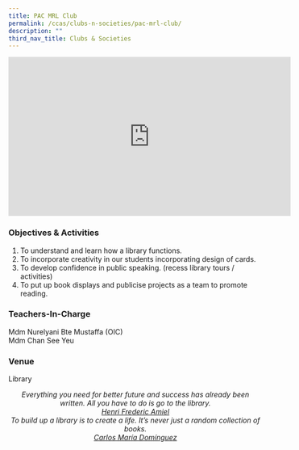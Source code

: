 ```yaml
---
title: PAC MRL Club
permalink: /ccas/clubs-n-societies/pac-mrl-club/
description: ""
third_nav_title: Clubs & Societies
---
```

<iframe allowfullscreen="" allow="accelerometer; autoplay; clipboard-write; encrypted-media; gyroscope; picture-in-picture; web-share" frameborder="0" title="YouTube video player" src="https://www.youtube.com/embed/Yg26z7499kA?si=O_uCa7k2voxyyeuM" height="315" width="560"></iframe>

### Objectives &amp; Activities

1.  To understand and learn how a library functions.
2.  To incorporate creativity in our students incorporating design of cards.
3.  To develop confidence in public speaking. (recess library tours / activities)
4.  To put up book displays and publicise projects as a team to promote reading.

### Teachers-In-Charge

Mdm Nurelyani Bte Mustaffa (OIC) <br>
Mdm Chan See Yeu

### Venue

Library

<center><i>Everything you need for better future and success has already been written. All you have to do is go to the library.<br>
<u>Henri Frederic Amiel</u></i></center>

<center><i>To build up a library is to create a life. It’s never just a random collection of books.<br>
<u>Carlos María Domínguez</u></i></center>